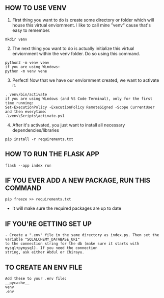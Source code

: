 ## HOW TO USE VENV

1. First thing you want to do is create some directory or folder which will house this virtual enviornment. I like to call mine "venv" cause that's easy to remember.
```
mkdir venv
```
2. The next thing you want to do is actually initialize this virtual enviornment within the venv folder. Do so using this command.
```
python3 -m venv venv
if you are using Windows:
python -m venv vene
```
3. Perfect! Now that we have our enviornment created, we want to activate it.
```
. venv/bin/activate
if you are using Windows (and VS Code Terminal), only for the first time running:
Set-ExecutionPolicy -ExecutionPolicy RemoteSigned -Scope CurrentUser
and then everytime:
.\venv\Scripts\activate.ps1
```
4. After it's activated, you just want to install all necessary dependencies/libraries
```
pip install -r requirements.txt
```

## HOW TO RUN THE FLASK APP
```
flask --app index run
```


## IF YOU EVER ADD A NEW PACKAGE, RUN THIS COMMAND
```
pip freeze >> requirements.txt
```
- It will make sure the required packages are up to date

## IF YOU'RE GETTING SET UP
```
- Create a ".env" file in the same directory as index.py. Then set the variable "SQLALCHEMY_DATABASE_URI"
to the connection string for the db (make sure it starts with mysql+pymysql). If you need the connection 
string, ask either Abdul or Chirayu.
```

## TO CREATE AN ENV FILE
```
Add these to your .env file: 
__pycache__
venv
.env
```
